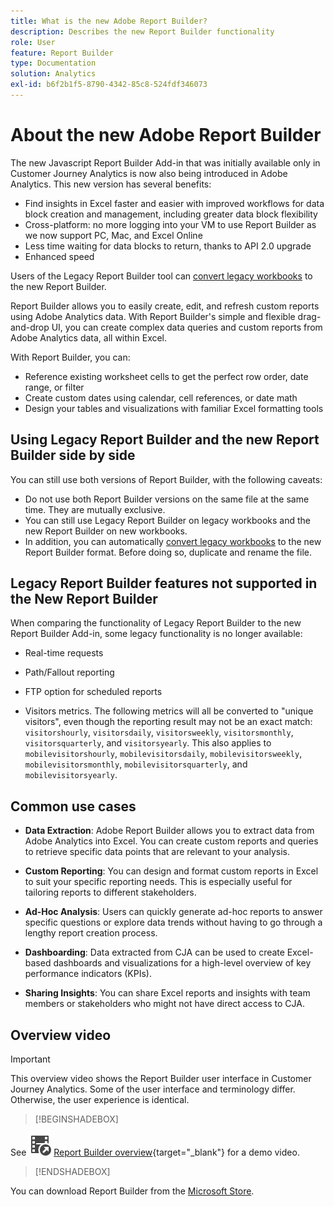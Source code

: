 ```yaml
---
title: What is the new Adobe Report Builder?
description: Describes the new Report Builder functionality
role: User
feature: Report Builder
type: Documentation
solution: Analytics
exl-id: b6f2b1f5-8790-4342-85c8-524fdf346073
---
```

# About the new Adobe Report Builder

The new Javascript Report Builder Add-in that was initially available only in Customer Journey Analytics is now also being introduced in Adobe Analytics. This new version has several benefits:

- Find insights in Excel faster and easier with improved workflows for data block creation and management, including greater data block flexibility
- Cross-platform: no more logging into your VM to use Report Builder as we now support PC, Mac, and Excel Online
- Less time waiting for data blocks to return, thanks to API 2.0 upgrade
- Enhanced speed

Users of the Legacy Report Builder tool can [convert legacy workbooks](/help/analyze/report-builder/convert-workbooks.md) to the new Report Builder.

Report Builder allows you to easily create, edit, and refresh custom reports using Adobe Analytics data. With Report Builder's simple and flexible drag-and-drop UI, you can create complex data queries and custom reports from Adobe Analytics data, all within Excel.

With Report Builder, you can:

- Reference existing worksheet cells to get the perfect row order, date range, or filter
- Create custom dates using calendar, cell references, or date math
- Design your tables and visualizations with familiar Excel formatting tools

## Using Legacy Report Builder and the new Report Builder side by side

You can still use both versions of Report Builder, with the following caveats:

- Do not use both Report Builder versions on the same file at the same time. They are mutually exclusive.
- You can still use Legacy Report Builder on legacy workbooks and the new Report Builder on new workbooks.
- In addition, you can automatically [convert legacy workbooks](/help/analyze/report-builder/convert-workbooks.md) to the new Report Builder format. Before doing so, duplicate and rename the file.

## Legacy Report Builder features not supported in the New Report Builder

When comparing the functionality of Legacy Report Builder to the new Report Builder Add-in, some legacy functionality is no longer available:

- Real-time requests

- Path/Fallout reporting

- FTP option for scheduled reports

- Visitors metrics. The following metrics will all be converted to "unique visitors", even though the reporting result may not be an exact match: `visitorshourly`, `visitorsdaily`, `visitorsweekly`, `visitorsmonthly`, `visitorsquarterly`, and `visitorsyearly`. This also applies to `mobilevisitorshourly`, `mobilevisitorsdaily`, `mobilevisitorsweekly`, `mobilevisitorsmonthly`, `mobilevisitorsquarterly`, and `mobilevisitorsyearly`.

## Common use cases

- **Data Extraction**: Adobe Report Builder allows you to extract data from Adobe Analytics into Excel. You can create custom reports and queries to retrieve specific data points that are relevant to your analysis. 

- **Custom Reporting**: You can design and format custom reports in Excel to suit your specific reporting needs. This is especially useful for tailoring reports to different stakeholders. 

- **Ad-Hoc Analysis**: Users can quickly generate ad-hoc reports to answer specific questions or explore data trends without having to go through a lengthy report creation process. 

- **Dashboarding**: Data extracted from CJA can be used to create Excel-based dashboards and visualizations for a high-level overview of key performance indicators (KPIs). 

- **Sharing Insights**: You can share Excel reports and insights with team members or stakeholders who might not have direct access to CJA.

## Overview video

>[!IMPORTANT]
>
>This overview video shows the Report Builder user interface in Customer Journey Analytics. Some of the user interface and terminology differ. Otherwise, the user experience is identical.


>[!BEGINSHADEBOX]

See ![VideoCheckedOut](/help/assets/icons/VideoCheckedOut.svg) [Report Builder overview](https://video.tv.adobe.com/v/337569?quality=12&learn=on){target="_blank"} for a demo video.

>[!ENDSHADEBOX]

You can download Report Builder from the [Microsoft Store](https://appsource.microsoft.com/en-us/product/office/WA200003101?tab=Overview).
